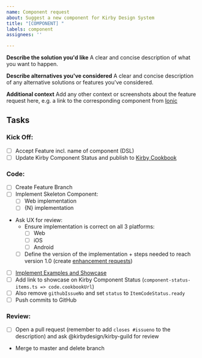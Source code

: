 ```yaml
---
name: Component request
about: Suggest a new component for Kirby Design System
title: "[COMPONENT] "
labels: component
assignees: ''

---
```


**Describe the solution you'd like**
A clear and concise description of what you want to happen.

**Describe alternatives you've considered**
A clear and concise description of any alternative solutions or features you've considered.

**Additional context**
Add any other context or screenshots about the feature request here, e.g. a link to the corresponding component from [Ionic](https://ionicframework.com/docs/components/)

## Tasks
### Kick Off:
- [ ] Accept Feature incl. name of component (DSL)
- [ ] Update Kirby Component Status and publish to [Kirby Cookbook](https://cookbook.kirby.design)
### Code:
- [ ] Create Feature Branch
- [ ] Implement Skeleton Component:
    - [ ] Web implementation
    - [ ] {N} implementation
- Ask UX for review:
    - Ensure implementation is correct on all 3 platforms:
      - [ ] Web
      - [ ] iOS
      - [ ] Android
    - [ ] Define the version of the implementation + steps needed to reach version 1.0 (create [enhancement requests](https://github.com/kirbydesign/designsystem/issues/new?assignees=&labels=enhancement&template=enhancement-request.md&title=%5BEnhancement%5D))
- [ ] [Implement Examples and Showcase](https://cookbook.kirby.design/home/showcase/button)
- [ ] Add link to showcase on Kirby Component Status (`component-status-items.ts => code.cookbookUrl`)
- [ ] Also remove `githubIssueNo` and set `status` to `ItemCodeStatus.ready`
- [ ] Push commits to GitHub
### Review:
- [ ] Open a pull request (remember to add `closes #issueno` to the description) and ask @kirbydesign/kirby-guild for review
- Merge to master and delete branch
